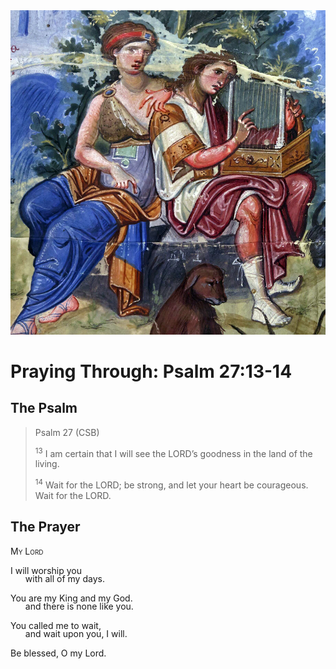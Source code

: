 <img class="intro-right" src="../images/art-paris-psalter.jpg">

<style>
  li {list-style-type: none;}
  p + ul {
    margin-top: -18px;
}
</style>

# Praying Through: Psalm 27:13-14

## The Psalm

>Psalm 27 (CSB)    
>
><sup>13</sup> I am certain that I will see the LORD’s goodness in the land of the living. 
>
><sup>14</sup> Wait for the LORD; be strong, and let your heart be courageous. Wait for the LORD.

## The Prayer

<div style="font-variant: small-caps;">My Lord</div>

I will worship you
* with all of my days.

You are my King and my God.
* and there is none like you.

You called me to wait,
* and wait upon you, I will.

Be blessed, O my Lord.
